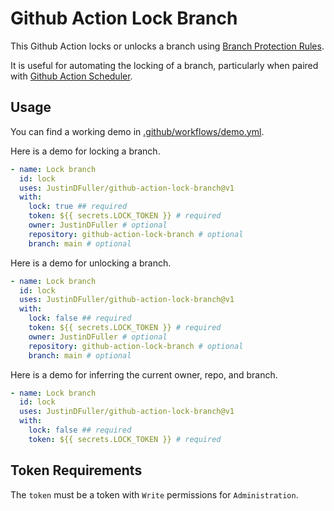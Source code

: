 # Github Action Lock Branch

This Github Action locks or unlocks a branch using [Branch Protection Rules](https://docs.github.com/en/repositories/configuring-branches-and-merges-in-your-repository/managing-protected-branches/managing-a-branch-protection-rule).

It is useful for automating the locking of a branch, particularly when paired with [Github Action Scheduler](https://github.com/JustinDFuller/github-action-scheduler).

## Usage

You can find a working demo in [.github/workflows/demo.yml](./.github/workflows/demo.yml). 

Here is a demo for locking a branch.

```yaml
- name: Lock branch
  id: lock
  uses: JustinDFuller/github-action-lock-branch@v1
  with:
    lock: true ## required
    token: ${{ secrets.LOCK_TOKEN }} # required
    owner: JustinDFuller # optional
    repository: github-action-lock-branch # optional
    branch: main # optional
```

Here is a demo for unlocking a branch.

```yaml
- name: Lock branch
  id: lock
  uses: JustinDFuller/github-action-lock-branch@v1
  with:
    lock: false ## required
    token: ${{ secrets.LOCK_TOKEN }} # required
    owner: JustinDFuller # optional
    repository: github-action-lock-branch # optional
    branch: main # optional
```

Here is a demo for inferring the current owner, repo, and branch.

```yaml
- name: Lock branch
  id: lock
  uses: JustinDFuller/github-action-lock-branch@v1
  with:
    lock: false ## required
    token: ${{ secrets.LOCK_TOKEN }} # required
```

## Token Requirements

The `token` must be a token with `Write` permissions for `Administration`.

